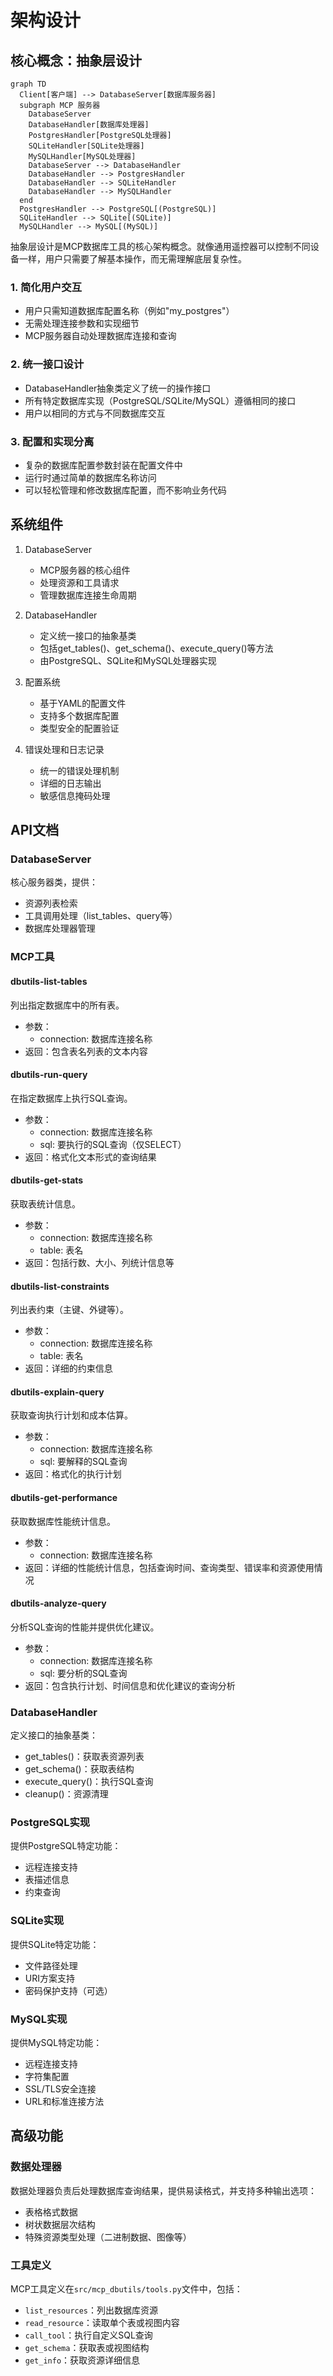 # 架构设计

## 核心概念：抽象层设计

```mermaid
graph TD
  Client[客户端] --> DatabaseServer[数据库服务器]
  subgraph MCP 服务器
    DatabaseServer
    DatabaseHandler[数据库处理器]
    PostgresHandler[PostgreSQL处理器]
    SQLiteHandler[SQLite处理器]
    MySQLHandler[MySQL处理器]
    DatabaseServer --> DatabaseHandler
    DatabaseHandler --> PostgresHandler
    DatabaseHandler --> SQLiteHandler
    DatabaseHandler --> MySQLHandler
  end
  PostgresHandler --> PostgreSQL[(PostgreSQL)]
  SQLiteHandler --> SQLite[(SQLite)]
  MySQLHandler --> MySQL[(MySQL)]
```

抽象层设计是MCP数据库工具的核心架构概念。就像通用遥控器可以控制不同设备一样，用户只需要了解基本操作，而无需理解底层复杂性。

### 1. 简化用户交互
- 用户只需知道数据库配置名称（例如"my_postgres"）
- 无需处理连接参数和实现细节
- MCP服务器自动处理数据库连接和查询

### 2. 统一接口设计
- DatabaseHandler抽象类定义了统一的操作接口
- 所有特定数据库实现（PostgreSQL/SQLite/MySQL）遵循相同的接口
- 用户以相同的方式与不同数据库交互

### 3. 配置和实现分离
- 复杂的数据库配置参数封装在配置文件中
- 运行时通过简单的数据库名称访问
- 可以轻松管理和修改数据库配置，而不影响业务代码

## 系统组件
1. DatabaseServer
   - MCP服务器的核心组件
   - 处理资源和工具请求
   - 管理数据库连接生命周期

2. DatabaseHandler
   - 定义统一接口的抽象基类
   - 包括get_tables()、get_schema()、execute_query()等方法
   - 由PostgreSQL、SQLite和MySQL处理器实现

3. 配置系统
   - 基于YAML的配置文件
   - 支持多个数据库配置
   - 类型安全的配置验证

4. 错误处理和日志记录
   - 统一的错误处理机制
   - 详细的日志输出
   - 敏感信息掩码处理

## API文档

### DatabaseServer
核心服务器类，提供：
- 资源列表检索
- 工具调用处理（list_tables、query等）
- 数据库处理器管理

### MCP工具

#### dbutils-list-tables
列出指定数据库中的所有表。
- 参数：
  * connection: 数据库连接名称
- 返回：包含表名列表的文本内容

#### dbutils-run-query
在指定数据库上执行SQL查询。
- 参数：
  * connection: 数据库连接名称
  * sql: 要执行的SQL查询（仅SELECT）
- 返回：格式化文本形式的查询结果

#### dbutils-get-stats
获取表统计信息。
- 参数：
  * connection: 数据库连接名称
  * table: 表名
- 返回：包括行数、大小、列统计信息等

#### dbutils-list-constraints
列出表约束（主键、外键等）。
- 参数：
  * connection: 数据库连接名称
  * table: 表名
- 返回：详细的约束信息

#### dbutils-explain-query
获取查询执行计划和成本估算。
- 参数：
  * connection: 数据库连接名称
  * sql: 要解释的SQL查询
- 返回：格式化的执行计划

#### dbutils-get-performance
获取数据库性能统计信息。
- 参数：
  * connection: 数据库连接名称
- 返回：详细的性能统计信息，包括查询时间、查询类型、错误率和资源使用情况

#### dbutils-analyze-query
分析SQL查询的性能并提供优化建议。
- 参数：
  * connection: 数据库连接名称
  * sql: 要分析的SQL查询
- 返回：包含执行计划、时间信息和优化建议的查询分析

### DatabaseHandler
定义接口的抽象基类：
- get_tables()：获取表资源列表
- get_schema()：获取表结构
- execute_query()：执行SQL查询
- cleanup()：资源清理

### PostgreSQL实现
提供PostgreSQL特定功能：
- 远程连接支持
- 表描述信息
- 约束查询

### SQLite实现
提供SQLite特定功能：
- 文件路径处理
- URI方案支持
- 密码保护支持（可选）

### MySQL实现
提供MySQL特定功能：
- 远程连接支持
- 字符集配置
- SSL/TLS安全连接
- URL和标准连接方法

## 高级功能

### 数据处理器

数据处理器负责后处理数据库查询结果，提供易读格式，并支持多种输出选项：

- 表格格式数据
- 树状数据层次结构
- 特殊资源类型处理（二进制数据、图像等）

### 工具定义

MCP工具定义在`src/mcp_dbutils/tools.py`文件中，包括：

- `list_resources`：列出数据库资源
- `read_resource`：读取单个表或视图内容
- `call_tool`：执行自定义SQL查询
- `get_schema`：获取表或视图结构
- `get_info`：获取资源详细信息